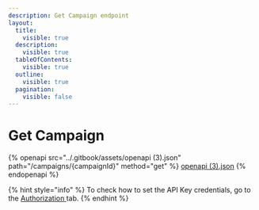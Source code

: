 ```yaml
---
description: Get Campaign endpoint
layout:
  title:
    visible: true
  description:
    visible: true
  tableOfContents:
    visible: true
  outline:
    visible: true
  pagination:
    visible: false
---
```


# Get Campaign

{% openapi src="../.gitbook/assets/openapi (3).json" path="/campaigns/{campaignId}" method="get" %}
[openapi (3).json](<../.gitbook/assets/openapi (3).json>)
{% endopenapi %}

{% hint style="info" %}
To check how to set the API Key credentials, go to the [Authorization ](authorization.md)tab.
{% endhint %}

